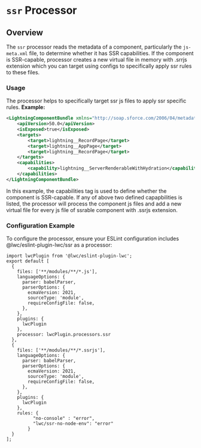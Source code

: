 # `ssr` Processor

## Overview

The `ssr` processor reads the metadata of a component, particularly the `js-meta.xml` file, to determine whether it has SSR capabilities. If the component is SSR-capable, processor creates a new virtual file in memory with .srrjs extension which you can target using configs to specifically apply ssr rules to these files.

### **Usage**

The processor helps to specifically target ssr js files to apply ssr specific rules.
**Example:**

```xml
<LightningComponentBundle xmlns="http://soap.sforce.com/2006/04/metadata">
    <apiVersion>50.0</apiVersion>
    <isExposed>true</isExposed>
    <targets>
        <target>lightning__RecordPage</target>
        <target>lightning__AppPage</target>
        <target>lightning__RecordPage</target>
    </targets>
    <capabilities>
        <capability>lightning__ServerRenderableWithHydration</capability> <!-- Indicate SSR capability here -->
    </capabilities>
</LightningComponentBundle>
```

In this example, the capabilities tag is used to define whether the component is SSR-capable. If any of above two defined capapbilities is listed, the processor will process the component js files and add a new virtual file for every js file of ssrable component with .ssrjs extension.

### Configuration Example

To configure the processor, ensure your ESLint configuration includes @lwc/eslint-plugin-lwc/ssr as a processor:

```
import lwcPlugin from '@lwc/eslint-plugin-lwc';
export default [
  {
    files: ['**/modules/**/*.js'],
    languageOptions: {
      parser: babelParser,
      parserOptions: {
        ecmaVersion: 2021,
        sourceType: 'module',
        requireConfigFile: false,
      },
    },
    plugins: {
      lwcPlugin
    },
    processor: lwcPlugin.processors.ssr
  },
  {
    files: ['**/modules/**/*.ssrjs'],
    languageOptions: {
      parser: babelParser,
      parserOptions: {
        ecmaVersion: 2021,
        sourceType: 'module',
        requireConfigFile: false,
      },
    },
    plugins: {
      lwcPlugin
    },
    rules: {
          "no-console" : "error",
          "lwc/ssr-no-node-env": "error"
        }
  }
];

```

